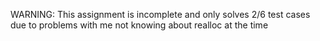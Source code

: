 WARNING: This assignment is incomplete and only solves 2/6 test cases due to problems with me not knowing about realloc at the time